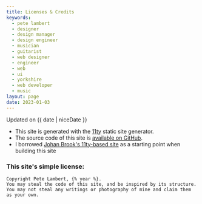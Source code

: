 ```yaml
---
title: Licenses & Credits
keywords:
  - pete lambert
  - designer
  - design manager
  - design engineer
  - musician
  - guitarist
  - web designer
  - engineer
  - web
  - ui
  - yorkshire
  - web developer
  - music
layout: page
date: 2023-01-03
---
```


<p class="meta">
  Updated on {{ date | niceDate }}
</p>

- This site is generated with the [11ty](https://www.11ty.io/) static site generator.
- The source code of this site is [available on GitHub](https://github.com/peterjlambert/petelambert.com).
- I borrowed [Johan Brook's 11ty-based site](https://github.com/johanbrook/johanbrook.com) as a starting point when building this site

### This site's simple license:

```
Copyright Pete Lambert, {% year %}.
You may steal the code of this site, and be inspired by its structure.
You may not steal any writings or photography of mine and claim them as your own.
```
